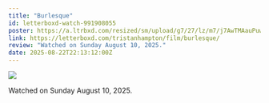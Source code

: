 ```yaml
---
title: "Burlesque"
id: letterboxd-watch-991908055
poster: https://a.ltrbxd.com/resized/sm/upload/g7/27/lz/m7/j7AwTMAauPuwO8mixpU6SSPuPeZ-0-600-0-900-crop.jpg?v=3347130748
link: https://letterboxd.com/tristanhampton/film/burlesque/
review: "Watched on Sunday August 10, 2025."
date: 2025-08-22T22:13:12:00Z
---
```

 <p><img src="https://a.ltrbxd.com/resized/sm/upload/g7/27/lz/m7/j7AwTMAauPuwO8mixpU6SSPuPeZ-0-600-0-900-crop.jpg?v=3347130748"/></p> <p>Watched on Sunday August 10, 2025.</p>